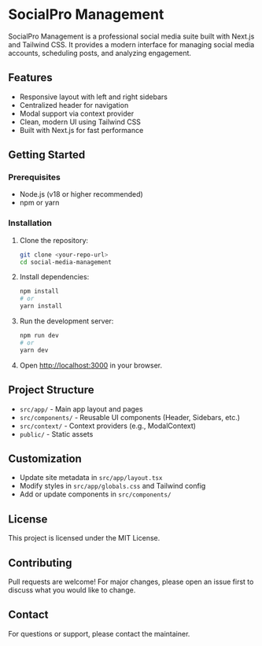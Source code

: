 # SocialPro Management

SocialPro Management is a professional social media suite built with Next.js and Tailwind CSS. It provides a modern interface for managing social media accounts, scheduling posts, and analyzing engagement.

## Features

- Responsive layout with left and right sidebars
- Centralized header for navigation
- Modal support via context provider
- Clean, modern UI using Tailwind CSS
- Built with Next.js for fast performance

## Getting Started

### Prerequisites

- Node.js (v18 or higher recommended)
- npm or yarn

### Installation

1. Clone the repository:
   ```bash
   git clone <your-repo-url>
   cd social-media-management
   ```
2. Install dependencies:
   ```bash
   npm install
   # or
   yarn install
   ```
3. Run the development server:
   ```bash
   npm run dev
   # or
   yarn dev
   ```
4. Open [http://localhost:3000](http://localhost:3000) in your browser.

## Project Structure

- `src/app/` - Main app layout and pages
- `src/components/` - Reusable UI components (Header, Sidebars, etc.)
- `src/context/` - Context providers (e.g., ModalContext)
- `public/` - Static assets

## Customization

- Update site metadata in `src/app/layout.tsx`
- Modify styles in `src/app/globals.css` and Tailwind config
- Add or update components in `src/components/`

## License

This project is licensed under the MIT License.

## Contributing

Pull requests are welcome! For major changes, please open an issue first to discuss what you would like to change.

## Contact

For questions or support, please contact the maintainer.
